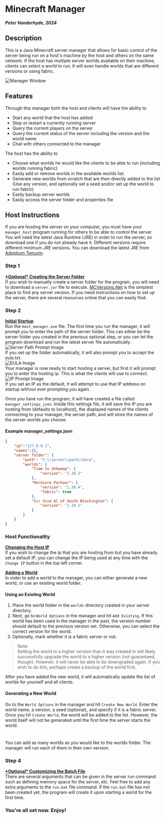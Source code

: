 # Minecraft Manager
***Peter Vanderhyde, 2024***

## Description
This is a Java Minecraft server manager that allows for basic control of the server being run on a host's machine by the host and others on the same network. If the host has multiple server worlds available on their machine, clients can select a world to run. It will even handle worlds that are different versions or using fabric.
  
![Manager Window](Images/window.png)

## Features
Through this manager both the host and clients will have the ability to
- Start any world that the host has added
- Stop or restart a currently running server
- Query the current players on the server
- Query the current status of the server including the version and the world name
- Chat with others connected to the manager
  
The host has the ability to
- Choose what worlds he would like the clients to be able to run (including worlds running fabric)
- Easily add or remove worlds in the available worlds list.
- Generate new worlds from scratch that are then directly added to the list (Use any version, and optionally set a seed and/or set up the world to run fabric)
- Easily backup server worlds
- Easily access the server folder and properties file

## Host Instructions
If you are hosting the server on your computer, you must have your `manager_host` program running for others to be able to control the server. You will need the latest Java Runtime (JRE) in order to run the server, so download one if you do not already have it. Different versions require different minimum JRE versions. You can download the latest JRE from [Adoptium Temurin](https://www.adoptium.net/temurin/releases/).
  
### Step 1
**<u>\*Optional\* Creating the Server Folder</u>**  
If you wish to manually create a server folder for the program, you will need to download a `server.jar` file to execute. [MCVersions.Net](https://mcversions.net/) is the simplest place to find any server version. If you need instructions on how to set up the server, there are several resources online that you can easily find.

### Step 2
**<u>Initial Startup</u>**  
Run the `Host_manager.exe` file. The first time you run the manager, it will prompt you to enter the path of the server folder. This can either be the server folder you created in the previous optional step, or you can let the program download and run the latest server file automatically.  
![Server Path Prompt Image](Images/server_path.png)  
If you set up the folder automatically, it will also prompt you to accept the eula.txt.  
![EULA Image](Images/eula.png)  
Your manager is now ready to start hosting a server, but first it will prompt you to enter the hosting ip. This is what the clients will use to connect.  
![IP Prompt Image](Images/ip.png)  
If you set an IP as the default, it will attempt to use that IP address on startup without ever prompting you again.
  
Once you have run the program, it will have created a file called `manager_settings.json`. Inside this settings file, it will save the IP you are hosting from (defaults to localhost), the displayed names of the clients connecting to your manager, the server path, and will store the names of the server worlds you choose. 

#### Example manager_settings.json
``` json
{
    "ip":"127.0.0.1",
    "names":{},
    "server folder": {
        "path": "C:\\server\\path\\here",
        "worlds": {
            "Time to Shhweep": {
                "version": "1.18.2"
            },
            "Hardcore Parkour": {
                "version": "1.20.4",
                "fabric": true
            },
            "Sir Vive Al of South Blockington": {
                "version": "1.19.1"
            }
        }
    }
}
```

### Host Functionality
**<u>Changing the Host IP</u>**  
If you wish to change the ip that you are hosting from but you have already set a default IP, you can change the IP being used at any time with the `Change IP` button in the top left corner.

**<u>Adding a World</u>**  
In order to add a world to the manager, you can either generate a new world, or use an existing world folder.

#### Using an Existing World
1. Place the world folder in the `worlds` directory created in your server directory.
2. Next, go to `World Options` in the manager and hit `Add Existing`. If this world has been used in the manager in the past, the version number should default to the previous version set. Otherwise, you can select the correct version for the world.
3. Optionally, mark whether it is a fabric server or not.

> Note:  
Setting the world to a higher version than it was created in will likely successfully upgrade the world to a higher version (not guaranteed, though). However, it will never be able to be downgraded again. If you wish to do this, perhaps create a backup of the world first.  

After you have added the new world, it will automatically update the list of worlds for yourself and all clients.

#### Generating a New World
Go to the `World Options` in the manager and hit `Create New World`. Enter the world name, a version, a seed (optional), and specify if it is a fabric server. Once you hit `Create World`, the world will be added to the list. However, the world itself will not be generated until the first time the server starts the world.

#
  
You can add as many worlds as you would like to the worlds folder. The manager will run each of them in their own version.

### Step 4
**<u>\*Optional\* Customizing the Batch File</u>**  
There are several arguments that can be given in the server run command such as defining memory space for the server, etc. Feel free to add any extra arguments to the `run.bat` file command. If the `run.bat` file has not been created yet, the program will create it upon starting a world for the first time. 

### You're all set now. Enjoy!
